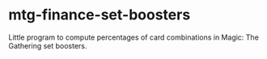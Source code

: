 # mtg-finance-set-boosters
Little program to compute percentages of card combinations in Magic: The Gathering set boosters.
